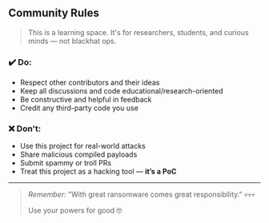 ## Community Rules

> This is a learning space. It's for researchers, students, and curious minds — not blackhat ops.

### ✔️ Do:

* Respect other contributors and their ideas
* Keep all discussions and code educational/research-oriented
* Be constructive and helpful in feedback
* Credit any third-party code you use

### ❌ Don't:

* Use this project for real-world attacks
* Share malicious compiled payloads
* Submit spammy or troll PRs
* Treat this project as a hacking tool — **it’s a PoC**

---

> *Remember:* "With great ransomware comes great responsibility." 💀💀💀
> 
> Use your powers for good 🤓
